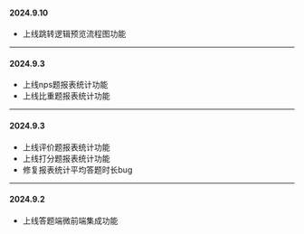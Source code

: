 ####  **2024.9.10** 
- 上线跳转逻辑预览流程图功能

-----------------------------------------------

####  **2024.9.3** 
- 上线nps题报表统计功能
- 上线比重题报表统计功能

-----------------------------------------------

####  **2024.9.3** 
- 上线评价题报表统计功能
- 上线打分题报表统计功能
- 修复报表统计平均答题时长bug

-----------------------------------------------

####  **2024.9.2** 
- 上线答题端微前端集成功能